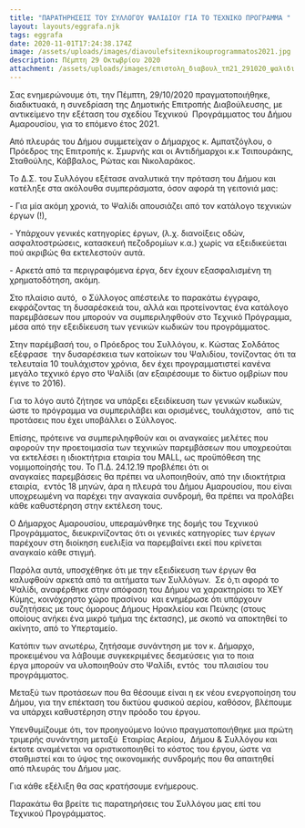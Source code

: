 ```yaml
---
title: "ΠΑΡΑΤΗΡΗΣΕΙΣ ΤΟΥ ΣΥΛΛΟΓΟΥ ΨΑΛΙΔΙΟΥ ΓΙΑ ΤΟ ΤΕΧΝΙΚΟ ΠΡΟΓΡΑΜΜΑ "
layout: layouts/eggrafa.njk
tags: eggrafa
date: 2020-11-01T17:24:38.174Z
image: /assets/uploads/images/diavoulefsitexnikouprogrammatos2021.jpg
description: Πέμπτη 29 Οκτωβρίου 2020
attachment: /assets/uploads/images/επιστολη_διαβουλ_τπ21_291020_ψαλιδι.pdf
---
```

<!--StartFragment-->

Σας ενημερώνουμε ότι, την Πέμπτη, 29/10/2020 πραγματοποιήθηκε, διαδικτυακά, η συνεδρίαση της Δημοτικής Επιτροπής Διαβούλευσης, με αντικείμενο την εξέταση του σχεδίου Τεχνικού  Προγράμματος του Δήμου Αμαρουσίου, για το επόμενο έτος 2021. 

Από πλευράς του Δήμου συμμετείχαν ο Δήμαρχος κ. Αμπατζόγλου, ο Πρόεδρος της Επιτροπής κ. Σμυρνής και οι Αντιδήμαρχοι κ.κ Τσιπουράκης, Σταθούλης, Κάββαλος, Ρώτας και Νικολαράκος.

Το Δ.Σ. του Συλλόγου εξέτασε αναλυτικά την πρόταση του Δήμου και κατέληξε στα ακόλουθα συμπεράσματα, όσον αφορά τη γειτονιά μας:

\- Για μία ακόμη χρονιά, το Ψαλίδι απουσιάζει από τον κατάλογο τεχνικών έργων (!),

\- Υπάρχουν γενικές κατηγορίες έργων, (λ.χ. διανοίξεις οδών, ασφαλτοστρώσεις, κατασκευή πεζοδρομίων κ.α.) χωρίς να εξειδικεύεται πού ακριβώς θα εκτελεστούν αυτά.

\- Αρκετά από τα περιγραφόμενα έργα, δεν έχουν εξασφαλισμένη τη χρηματοδότηση, ακόμη.

Στο πλαίσιο αυτό,  ο Σύλλογος απέστειλε το παρακάτω έγγραφο, εκφράζοντας τη δυσαρέσκειά του, αλλά και προτείνοντας ένα κατάλογο παρεμβάσεων που μπορούν να συμπεριληφθούν στο Τεχνικό Πρόγραμμα, μέσα από την εξειδίκευση των γενικών κωδικών του προγράμματος.

Στην παρέμβασή του, ο Πρόεδρος του Συλλόγου, κ. Κώστας Σολδάτος εξέφρασε  την δυσαρέσκεια των κατοίκων του Ψαλιδίου, τονίζοντας ότι τα τελευταία 10 τουλάχιστον χρόνια, δεν έχει προγραμματιστεί κανένα μεγάλο τεχνικό έργο στο Ψαλίδι (αν εξαιρέσουμε το δίκτυο ομβρίων που έγινε το 2016). 

Για το λόγο αυτό ζήτησε να υπάρξει εξειδίκευση των γενικών κωδικών, ώστε το πρόγραμμα να συμπεριλάβει και ορισμένες, τουλάχιστον,  από τις προτάσεις που έχει υποβάλλει ο Σύλλογος. 

Επίσης, πρότεινε να συμπεριληφθούν και οι αναγκαίες μελέτες που αφορούν την προετοιμασία των τεχνικών παρεμβάσεων που υποχρεούται να εκτελέσει η ιδιοκτήτρια εταιρία του MALL, ως προϋπόθεση της νομιμοποίησής του. Το Π.Δ. 24.12.19 προβλέπει ότι οι αναγκαίες παρεμβάσεις θα πρέπει να υλοποιηθούν, από την ιδιοκτήτρια εταιρία,  εντός 18 μηνών, άρα η πλευρά του Δήμου Αμαρουσίου, που είναι υποχρεωμένη να παρέχει την αναγκαία συνδρομή, θα πρέπει να προλάβει κάθε καθυστέρηση στην εκτέλεση τους. 

Ο Δήμαρχος Αμαρουσίου, υπεραμύνθηκε της δομής του Τεχνικού Προγράμματος, διευκρινίζοντας ότι οι γενικές κατηγορίες των έργων παρέχουν στη διοίκηση ευελιξία να παρεμβαίνει εκεί που κρίνεται αναγκαίο κάθε στιγμή. 

Παρόλα αυτά, υποσχέθηκε ότι με την εξειδίκευση των έργων θα καλυφθούν αρκετά από τα αιτήματα των Συλλόγων.  Σε ό,τι αφορά το Ψαλίδι, αναφέρθηκε στην απόφαση του Δήμου να χαρακτηρίσει το ΧΕΥ Κύμης, κοινόχρηστο χώρο πρασίνου  και ενημέρωσε ότι υπάρχουν συζητήσεις με τους όμορους Δήμους Ηρακλείου και Πεύκης (στους οποίους ανήκει ένα μικρό τμήμα της έκτασης), με σκοπό να αποκτηθεί το ακίνητο, από το Υπερταμείο.

Κατόπιν των ανωτέρω, ζητήσαμε συνάντηση με τον κ. Δήμαρχο, προκειμένου να λάβουμε συγκεκριμένες δεσμεύσεις για το ποια έργα μπορούν να υλοποιηθούν στο Ψαλίδι, εντός  του πλαισίου του προγράμματος. 

Μεταξύ των προτάσεων που θα θέσουμε είναι η εκ νέου ενεργοποίηση του Δήμου, για την επέκταση του δικτύου φυσικού αερίου, καθόσον, βλέπουμε να υπάρχει καθυστέρηση στην πρόοδο του έργου. 

Υπενθυμίζουμε ότι, τον προηγούμενο Ιούνιο πραγματοποιήθηκε μια πρώτη τριμερής συνάντηση μεταξύ  Εταιρίας Αερίου,  Δήμου & Συλλόγου και έκτοτε αναμένεται να οριστικοποιηθεί το κόστος του έργου, ώστε να σταθμιστεί και το ύψος της οικονομικής συνδρομής που θα απαιτηθεί από πλευράς του Δήμου μας. 

Για κάθε εξέλιξη θα σας κρατήσουμε ενήμερους.

Παρακάτω θα βρείτε τις παρατηρήσεις του Συλλόγου μας επί του Τεχνικού Προγράμματος.

<!--EndFragment-->